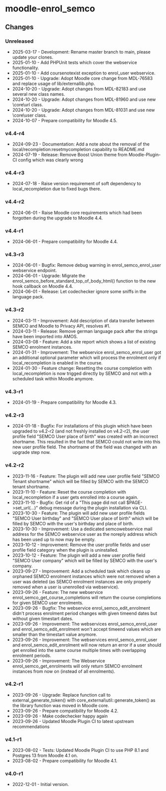 moodle-enrol_semco
==================

Changes
-------

### Unreleased

* 2025-03-17 - Development: Rename master branch to main, please update your clones.
* 2025-01-10 - Add PHPUnit tests which cover the webservice functionality.
* 2025-01-10 - Add coursenotexist exception to enrol_user webservice.
* 2025-01-10 - Upgrade: Adopt Moodle core change from MDL-76583 and replace usage of lib/externallib.php.
* 2024-10-20 - Upgrade: Adopt changes from MDL-82183 and use several new class names.
* 2024-10-20 - Upgrade: Adopt changes from MDL-81960 and use new \core\url class.
* 2024-10-20 - Upgrade: Adopt changes from MDL-81031 and use new \core\user class.
* 2024-10-07 - Prepare compatibility for Moodle 4.5.

### v4.4-r4

* 2024-09-23 - Documentation: Add a note about the removal of the local/recompletion:resetmycompletion capability to README.md
* 2024-07-19 - Release: Remove Boost Union theme from Moodle-Plugin-CI config which was clearly wrong

### v4.4-r3

* 2024-07-18 - Raise version requirement of soft dependency to local_recompletion due to fixed bugs there.

### v4.4-r2

* 2024-06-01 - Raise Moodle core requirements which had been forgotten during the upgrade to Moodle 4.4.

### v4.4-r1

* 2024-06-01 - Prepare compatibility for Moodle 4.4.

### v4.3-r3

* 2024-06-01 - Bugfix: Remove debug warning in enrol_semco_enrol_user webservice endpoint.
* 2024-06-01 - Upgrade: Migrate the enrol_semco_before_standard_top_of_body_html() function to the new hook callback on Moodle 4.4.
* 2024-06-01 - Release: Let codechecker ignore some sniffs in the language pack.

### v4.3-r2

* 2024-03-11 - Improvement: Add description of data transfer between SEMCO and Moodle to Privacy API, resolves #1.
* 2024-03-11 - Release: Remove german language pack after the strings have been imported into AMOS.
* 2024-03-08 - Feature: Add a site report which shows a list of existing SEMCO enrolment instances.
* 2024-01-31 - Improvement: The webservice enrol_semco_enrol_user got an additional optional parameter which will process the enrolment only if local_recompletion is enabled in the course.
* 2024-01-30 - Feature change: Resetting the course completion with local_recompletion is now trigged directly by SEMCO and not with a scheduled task within Moodle anymore.

### v4.3-r1

* 2024-01-19 - Prepare compatibility for Moodle 4.3.

### v4.2-r3

* 2024-01-18 - Bugfix: For installations of this plugin which have been upgraded to v4.2-r2 (and not freshly installed on v4.2-r2), the user profile field "SEMCO User place of birth" was created with an incorrect shortname. This resulted in the fact that SEMCO could not write into this new user profile field. The shortname of the field was changed with an upgrade step now.

### v4.2-r2

* 2023-11-16 - Feature: The plugin will add new user profile field "SEMCO Tenant shortname" which will be filled by SEMCO with the SEMCO tenant shortname.
* 2023-11-10 - Feature: Reset the course completion with local_recompletion if a user gets enrolled into a course again.
* 2023-11-10 - Bugfix: Get rid of a "This page did not call $PAGE->set_url(...)" debug message during the plugin installation via CLI.
* 2023-10-30 - Feature: The plugin will add new user profile fields "SEMCO User birthday" and "SEMCO User place of birth" which will be filled by SEMCO with the user's birthday and place of birth.
* 2023-10-30 - Improvement: Use a dedicated semcowebservice mail address for the SEMCO webservice user as the noreply address which has been used up to now may be empty.
* 2023-10-12 - Improvement: Remove the user profile fields and user profile field category when the plugin is uninstalled. 
* 2023-10-12 - Feature: The plugin will add a new user profile field "SEMCO User company" which will be filled by SEMCO with the user's company. 
* 2023-09-27 - Improvement: Add a scheduled task which cleans up orphaned SEMCO enrolment instances which were not removed when a user was deleted (as SEMCO enrolment instances are only properly removed when a user is unenrolled via webservice).
* 2023-09-26 - Feature: The new webservice enrol_semco_get_course_completions will return the course completions for given SEMCO user enrolments.
* 2023-09-26 - Bugfix: The webservice enrol_semco_edit_enrolment didn't process enrolment period changes with given timeend dates but without given timestart dates.
* 2023-09-26 - Improvement: The webservices enrol_semco_enrol_user and enrol_semco_edit_enrolment won't accept timeend values which are smaller than the timestart value anymore.
* 2023-09-26 - Improvement: The webservices enrol_semco_enrol_user and enrol_semco_edit_enrolment will now return an error if a user should get enrolled into the same course multiple times with overlapping enrolment periods.
* 2023-09-26 - Improvement: The Webservice enrol_semco_get_enrolments will only return SEMCO enrolment instances from now on (instead of all enrolments).

### v4.2-r1

* 2023-09-26 - Upgrade: Replace function call to external_generate_token() with core_external\util::generate_token() as the library function was moved in Moodle core.
* 2023-09-26 - Prepare compatibility for Moodle 4.2.
* 2023-09-26 - Make codechecker happy again
* 2023-09-26 - Updated Moodle Plugin CI to latest upstream recommendations

### v4.1-r1

* 2023-08-02 - Tests: Updated Moodle Plugin CI to use PHP 8.1 and Postgres 13 from Moodle 4.1 on.
* 2023-08-02 - Prepare compatibility for Moodle 4.1.

### v4.0-r1

* 2022-12-01 - Initial version.
